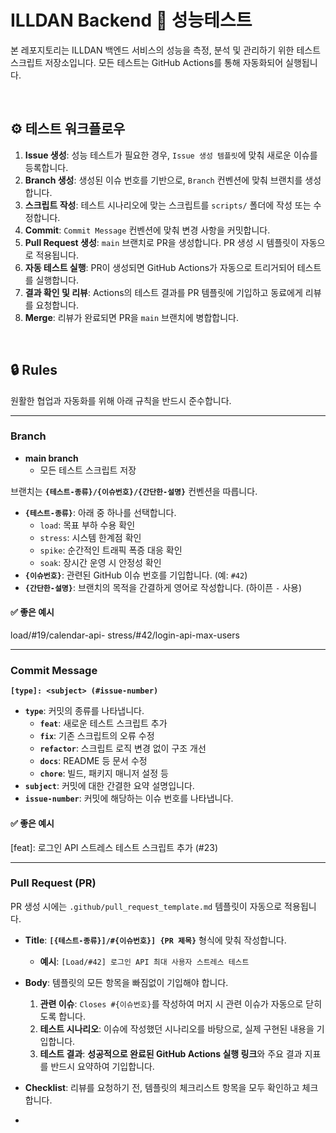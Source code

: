 # ILLDAN Backend 🚀 성능테스트

본 레포지토리는 ILLDAN 백엔드 서비스의 성능을 측정, 분석 및 관리하기 위한 테스트 스크립트 저장소입니다. 모든 테스트는 GitHub Actions를 통해 자동화되어 실행됩니다.

<br>

## ⚙️ 테스트 워크플로우

1.  **Issue 생성**: 성능 테스트가 필요한 경우, `Issue 생성 템플릿`에 맞춰 새로운 이슈를 등록합니다.
2.  **Branch 생성**: 생성된 이슈 번호를 기반으로, `Branch` 컨벤션에 맞춰 브랜치를 생성합니다.
3.  **스크립트 작성**: 테스트 시나리오에 맞는 스크립트를 `scripts/` 폴더에 작성 또는 수정합니다.
4.  **Commit**: `Commit Message` 컨벤션에 맞춰 변경 사항을 커밋합니다.
5.  **Pull Request 생성**: `main` 브랜치로 PR을 생성합니다. PR 생성 시 템플릿이 자동으로 적용됩니다.
6.  **자동 테스트 실행**: PR이 생성되면 GitHub Actions가 자동으로 트리거되어 테스트를 실행합니다.
7.  **결과 확인 및 리뷰**: Actions의 테스트 결과를 PR 템플릿에 기입하고 동료에게 리뷰를 요청합니다.
8.  **Merge**: 리뷰가 완료되면 PR을 `main` 브랜치에 병합합니다.

<br>

## 🔒 Rules

원활한 협업과 자동화를 위해 아래 규칙을 반드시 준수합니다.

---
### Branch

- **main branch**
    - 모든 테스트 스크립트 저장

브랜치는 **`{테스트-종류}/{이슈번호}/{간단한-설명}`** 컨벤션을 따릅니다.

-   **`{테스트-종류}`**: 아래 중 하나를 선택합니다.
    -   `load`: 목표 부하 수용 확인
    -   `stress`: 시스템 한계점 확인
    -   `spike`: 순간적인 트래픽 폭증 대응 확인
    -   `soak`: 장시간 운영 시 안정성 확인
-   **`{이슈번호}`**: 관련된 GitHub 이슈 번호를 기입합니다. (예: `#42`)
-   **`{간단한-설명}`**: 브랜치의 목적을 간결하게 영어로 작성합니다. (하이픈 `-` 사용)

#### **✅ 좋은 예시**
load/#19/calendar-api-
stress/#42/login-api-max-users

---
### **Commit Message**

**`[type]: <subject> (#issue-number)`**

-   **`type`**: 커밋의 종류를 나타냅니다.
    -   **`feat`**: 새로운 테스트 스크립트 추가
    -   **`fix`**: 기존 스크립트의 오류 수정
    -   **`refactor`**: 스크립트 로직 변경 없이 구조 개선
    -   **`docs`**: README 등 문서 수정
    -   **`chore`**: 빌드, 패키지 매니저 설정 등
-   **`subject`**: 커밋에 대한 간결한 요약 설명입니다.
-   **`issue-number`**: 커밋에 해당하는 이슈 번호를 나타냅니다.

#### **✅ 좋은 예시**
[feat]: 로그인 API 스트레스 테스트 스크립트 추가 (#23)

---
### Pull Request (PR)

PR 생성 시에는 `.github/pull_request_template.md` 템플릿이 자동으로 적용됩니다.

-   **Title**: **`[{테스트-종류}]/#{이슈번호}] {PR 제목}`** 형식에 맞춰 작성합니다.
    -   **예시**: `[Load/#42] 로그인 API 최대 사용자 스트레스 테스트`

-   **Body**: 템플릿의 모든 항목을 빠짐없이 기입해야 합니다.
    1.  **관련 이슈**: `Closes #{이슈번호}`를 작성하여 머지 시 관련 이슈가 자동으로 닫히도록 합니다.
    2.  **테스트 시나리오**: 이슈에 작성했던 시나리오를 바탕으로, 실제 구현된 내용을 기입합니다.
    3.  **테스트 결과**: **성공적으로 완료된 GitHub Actions 실행 링크**와 주요 결과 지표를 반드시 요약하여 기입합니다.

-   **Checklist**: 리뷰를 요청하기 전, 템플릿의 체크리스트 항목을 모두 확인하고 체크합니다.
- 